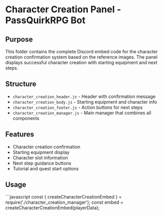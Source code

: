 # Character Creation Panel - PassQuirkRPG Bot

## Purpose
This folder contains the complete Discord embed code for the character creation confirmation system based on the reference images. The panel displays successful character creation with starting equipment and next steps.

## Structure
- `character_creation_header.js` - Header with confirmation message
- `character_creation_body.js` - Starting equipment and character info
- `character_creation_footer.js` - Action buttons for next steps
- `character_creation_manager.js` - Main manager that combines all components

## Features
- Character creation confirmation
- Starting equipment display
- Character slot information
- Next step guidance buttons
- Tutorial and quest start options

## Usage
\`\`\`javascript
const { createCharacterCreationEmbed } = require('./character_creation_manager');
const embed = createCharacterCreationEmbed(playerData);
